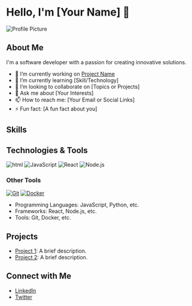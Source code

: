 
# Hello, I'm [Your Name] 👋

![Profile Picture](URL_TO_YOUR_IMAGE)

## About Me
I'm a software developer with a passion for creating innovative solutions. 

- 🔭 I’m currently working on [Project Name](link_to_your_project)
- 🌱 I’m currently learning [Skill/Technology]
- 👯 I’m looking to collaborate on [Topics or Projects]
- 💬 Ask me about [Your Interests]
- 📫 How to reach me: [Your Email or Social Links]
- ⚡ Fun fact: [A fun fact about you]

## Skills

## Technologies & Tools

![html](https://img.shields.io/badge/-html5-red?style=flat&logo=html5)
![JavaScript](https://img.shields.io/badge/-JavaScript-black?style=flat-square&logo=javascript)
![React](https://img.shields.io/badge/-React-black?style=flat-square&logo=react)
![Node.js](https://img.shields.io/badge/-Node.js-black?style=flat-square&logo=node.js)

### Other Tools
[![Git](https://simpleicons.org/icons/git.svg)](https://git-scm.com/)
[![Docker](https://simpleicons.org/icons/docker.svg)](https://www.docker.com/)

- Programming Languages: JavaScript, Python, etc.
- Frameworks: React, Node.js, etc.
- Tools: Git, Docker, etc.
  

## Projects
- [Project 1](link_to_your_project_1): A brief description.
- [Project 2](link_to_your_project_2): A brief description.

## Connect with Me
- [LinkedIn](link_to_your_linkedin)
- [Twitter](link_to_your_twitter)
